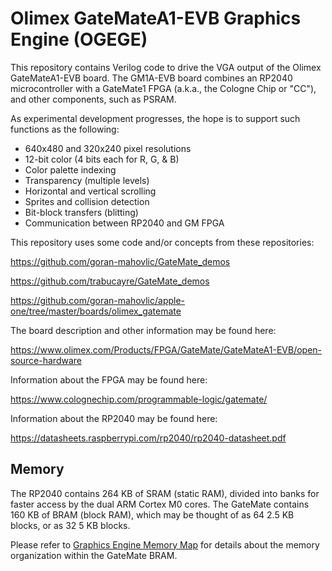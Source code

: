 # Olimex GateMateA1-EVB Graphics Engine (OGEGE)

This repository contains Verilog code to drive the VGA output of the Olimex GateMateA1-EVB
board. The GM1A-EVB board combines an RP2040 microcontroller with a GateMate1 FPGA (a.k.a., the Cologne Chip or "CC"), and other components, such as PSRAM.

As experimental development progresses, the hope is to support such functions as the following:

* 640x480 and 320x240 pixel resolutions
* 12-bit color (4 bits each for R, G, & B)
* Color palette indexing
* Transparency (multiple levels)
* Horizontal and vertical scrolling
* Sprites and collision detection
* Bit-block transfers (blitting)
* Communication between RP2040 and GM FPGA

This repository uses some code and/or concepts from these repositories:

https://github.com/goran-mahovlic/GateMate_demos

https://github.com/trabucayre/GateMate_demos

https://github.com/goran-mahovlic/apple-one/tree/master/boards/olimex_gatemate

The board description and other information may be found here:

https://www.olimex.com/Products/FPGA/GateMate/GateMateA1-EVB/open-source-hardware

Information about the FPGA may be found here:

https://www.colognechip.com/programmable-logic/gatemate/

Information about the RP2040 may be found here:

https://datasheets.raspberrypi.com/rp2040/rp2040-datasheet.pdf

## Memory

The RP2040 contains 264 KB of SRAM (static RAM), divided into banks for faster
access by the dual ARM Cortex M0 cores. The GateMate contains 160 KB of BRAM
(block RAM), which may be thought of as 64 2.5 KB blocks, or as 32 5 KB blocks.

Please refer to [Graphics Engine Memory Map](memory_map.md) for details about the
memory organization within the GateMate BRAM.
